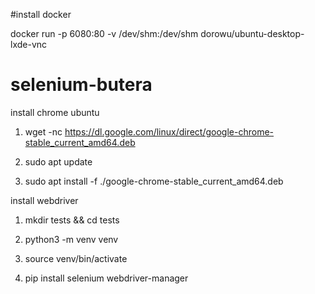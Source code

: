 #install docker

docker run -p 6080:80 -v /dev/shm:/dev/shm dorowu/ubuntu-desktop-lxde-vnc


# selenium-butera

install chrome ubuntu 

1. wget -nc https://dl.google.com/linux/direct/google-chrome-stable_current_amd64.deb

2. sudo apt update

3. sudo apt install -f ./google-chrome-stable_current_amd64.deb

install webdriver

1. mkdir tests && cd tests

2. python3 -m venv venv

3. source venv/bin/activate

4. pip install selenium webdriver-manager
